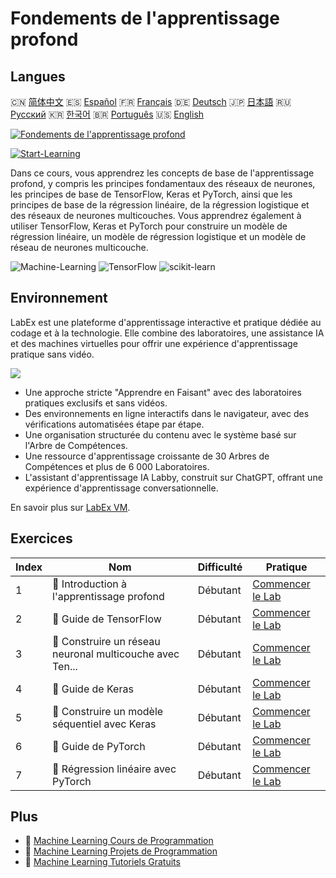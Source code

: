# Fondements de l'apprentissage profond

## Langues

🇨🇳 [简体中文](README_zh.md) 🇪🇸 [Español](README_es.md) 🇫🇷 [Français](README_fr.md) 🇩🇪 [Deutsch](README_de.md) 🇯🇵 [日本語](README_ja.md) 🇷🇺 [Русский](README_ru.md) 🇰🇷 [한국어](README_ko.md) 🇧🇷 [Português](README_pt.md) 🇺🇸 [English](README.md) 

[![Fondements de l'apprentissage profond](https://cover-creator.labex.io/foundations-of-deep-learning.png?lang=fr)](https://labex.io/fr/courses/foundations-of-deep-learning)

[![Start-Learning](https://img.shields.io/badge/Start-Learning-whitesmoke?style=for-the-badge)](https://labex.io/fr/courses/foundations-of-deep-learning)

Dans ce cours, vous apprendrez les concepts de base de l'apprentissage profond, y compris les principes fondamentaux des réseaux de neurones, les principes de base de TensorFlow, Keras et PyTorch, ainsi que les principes de base de la régression linéaire, de la régression logistique et des réseaux de neurones multicouches. Vous apprendrez également à utiliser TensorFlow, Keras et PyTorch pour construire un modèle de régression linéaire, un modèle de régression logistique et un modèle de réseau de neurones multicouche.

![Machine-Learning](https://img.shields.io/badge/Machine-Learning-whitesmoke?style=for-the-badge&logo=machine-learning)
![TensorFlow](https://img.shields.io/badge/TensorFlow-whitesmoke?style=for-the-badge&logo=tensorflow)
![scikit-learn](https://img.shields.io/badge/scikit-learn-whitesmoke?style=for-the-badge&logo=scikit-learn)


## Environnement

LabEx est une plateforme d'apprentissage interactive et pratique dédiée au codage et à la technologie. Elle combine des laboratoires, une assistance IA et des machines virtuelles pour offrir une expérience d'apprentissage pratique sans vidéo.

![](https://tutorial-screenshot.getvm.io/images/vm-1725247253.png)

- Une approche stricte "Apprendre en Faisant" avec des laboratoires pratiques exclusifs et sans vidéos.
- Des environnements en ligne interactifs dans le navigateur, avec des vérifications automatisées étape par étape.
- Une organisation structurée du contenu avec le système basé sur l'Arbre de Compétences.
- Une ressource d'apprentissage croissante de 30 Arbres de Compétences et plus de 6 000 Laboratoires.
- L'assistant d'apprentissage IA Labby, construit sur ChatGPT, offrant une expérience d'apprentissage conversationnelle.

En savoir plus sur [LabEx VM](https://support.labex.io/using-labex/virtual-machine).

## Exercices

|   Index | Nom                                                      | Difficulté   | Pratique                                                                                                                            |
|---------|----------------------------------------------------------|--------------|-------------------------------------------------------------------------------------------------------------------------------------|
|       1 | 📖 Introduction à l'apprentissage profond                | Débutant     | <a target='_blank' href='https://labex.io/fr/labs/ml-introduction-to-deep-learning-20790'>Commencer le Lab</a>                      |
|       2 | 📖 Guide de TensorFlow                                   | Débutant     | <a target='_blank' href='https://labex.io/fr/labs/ml-guide-of-tensorflow-20777'>Commencer le Lab</a>                                |
|       3 | 📖 Construire un réseau neuronal multicouche avec Ten... | Débutant     | <a target='_blank' href='https://labex.io/fr/labs/ml-building-multilayer-neural-network-with-tensorflow-20750'>Commencer le Lab</a> |
|       4 | 📖 Guide de Keras                                        | Débutant     | <a target='_blank' href='https://labex.io/fr/labs/ml-guide-of-keras-20775'>Commencer le Lab</a>                                     |
|       5 | 📖 Construire un modèle séquentiel avec Keras            | Débutant     | <a target='_blank' href='https://labex.io/fr/labs/ml-build-a-sequential-model-with-keras-20751'>Commencer le Lab</a>                |
|       6 | 📖 Guide de PyTorch                                      | Débutant     | <a target='_blank' href='https://labex.io/fr/labs/ml-guide-of-pytorch-20776'>Commencer le Lab</a>                                   |
|       7 | 📖 Régression linéaire avec PyTorch                      | Débutant     | <a target='_blank' href='https://labex.io/fr/labs/ml-linear-regression-with-pytorch-20798'>Commencer le Lab</a>                     |

## Plus

- 🔗 [Machine Learning Cours de Programmation](https://github.com/labex-labs/awesome-programming-courses)
- 🔗 [Machine Learning Projets de Programmation](https://github.com/labex-labs/awesome-programming-projects)
- 🔗 [Machine Learning Tutoriels Gratuits](https://github.com/labex-labs/ml-free-tutorials)

